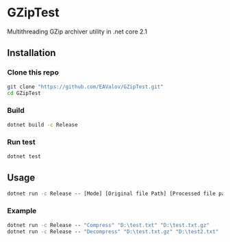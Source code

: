 # GZipTest

Multithreading GZip archiver utility in .net core 2.1

## Installation

### Clone this repo

```bash
git clone "https://github.com/EAValov/GZipTest.git"
cd GZipTest
```

### Build

```bat
dotnet build -c Release
```

### Run test

```bat
dotnet test
```

## Usage

```bat
dotnet run -c Release -- [Mode] [Original file Path] [Processed file path]
```
### Example 
```bat
dotnet run -c Release -- "Compress" "D:\test.txt" "D:\test.txt.gz"
dotnet run -c Release -- "Decompress" "D:\test.txt.gz" "D:\test2.txt"
```

